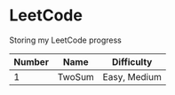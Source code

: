 # LeetCode
Storing my LeetCode progress

| Number | Name | Difficulty |
|-----------------|:---------------:|-----------------|
| 1 | TwoSum  | Easy, Medium   |

